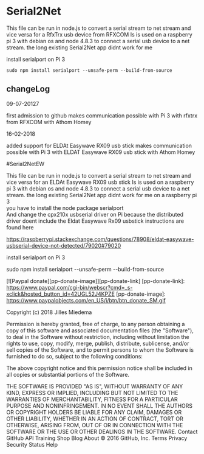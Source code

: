 ﻿# Serial2Net



This file can be run in node.js to convert a serial stream to net stream and vice versa for a RfxTrx usb device from RFXCOM 
Is is used on a raspberry pi 3 with debian os and node 4.8.3 to connect a serial usb device to a net stream. 
the long existing Serial2Net app didnt work for me 


install serialport on Pi 3 

	sudo npm install serialport --unsafe-perm --build-from-source 


## changeLog

09-07-20127  

first admission to github 
makes communication possible with Pi 3 with rfxtrx from RFXCOM with Athom Homey 

16-02-2018

added support for ELDAt Easywave RX09 usb stick 
makes communication possible with Pi 3 with ELDAT Easywave RX09 usb stick with Athom Homey 

#Serial2NetEW

This file can be run in node.js  to convert a serial stream to net stream and vice versa for an ELDAt Easywave RX09 usb stick 
Is is used on a raspberry pi 3 with debian os and node 4.8.3 to connect a serial usb device to a net stream. 
the long existing Serial2Net app didnt work for me on a raspberry pi 3  
you have to install the node package serialport  
And change the cpx210x usbserial driver on Pi because the distributed driver doent include the Eldat Easywave Rx09 usbstick 
instructions are found here 

https://raspberrypi.stackexchange.com/questions/78908/eldat-easywave-usbserial-device-not-detected/79020#79020

install serialport on Pi 3

sudo npm install serialport --unsafe-perm --build-from-source




[![Paypal donate][pp-donate-image]][pp-donate-link]
[pp-donate-link]: https://www.paypal.com/cgi-bin/webscr?cmd=_s-xclick&hosted_button_id=42UGL52J4KPZE
[pp-donate-image]: https://www.paypalobjects.com/en_US/i/btn/btn_donate_SM.gif


Copyright (c) 2018 Jilles Miedema

Permission is hereby granted, free of charge, to any person obtaining a copy of this software and associated documentation files (the "Software"), to deal in the Software without restriction, including without limitation the rights to use, copy, modify, merge, publish, distribute, sublicense, and/or sell copies of the Software, and to permit persons to whom the Software is furnished to do so, subject to the following conditions:

The above copyright notice and this permission notice shall be included in all copies or substantial portions of the Software.

THE SOFTWARE IS PROVIDED "AS IS", WITHOUT WARRANTY OF ANY KIND, EXPRESS OR IMPLIED, INCLUDING BUT NOT LIMITED TO THE WARRANTIES OF MERCHANTABILITY, FITNESS FOR A PARTICULAR PURPOSE AND NONINFRINGEMENT. IN NO EVENT SHALL THE AUTHORS OR COPYRIGHT HOLDERS BE LIABLE FOR ANY CLAIM, DAMAGES OR OTHER LIABILITY, WHETHER IN AN ACTION OF CONTRACT, TORT OR OTHERWISE, ARISING FROM, OUT OF OR IN CONNECTION WITH THE SOFTWARE OR THE USE OR OTHER DEALINGS IN THE SOFTWARE.
Contact GitHub API Training Shop Blog About
© 2016 GitHub, Inc. Terms Privacy Security Status Help



